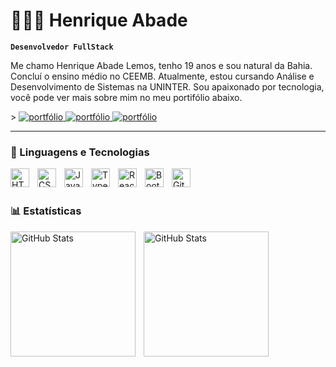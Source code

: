 # 👩🏻‍💻 Henrique Abade

**`Desenvolvedor FullStack`**

Me chamo Henrique Abade Lemos, tenho 19 anos e sou natural da Bahia. Concluí o ensino médio no CEEMB. Atualmente, estou cursando Análise e Desenvolvimento de Sistemas na UNINTER. Sou apaixonado por tecnologia, você pode ver mais sobre mim no meu portifólio abaixo.

<p align="left">
 >
    <a href="https://portfolio-wheat-one-63.vercel.app">
        <img 
            alt="portfólio" 
            title="Acesse meu portfólio" 
            src="https://custom-icon-badges.demolab.com/badge/Portfólio-CE4630?style=for-the-badge&logo=globe&logoColor=white"
        />
    </a>
     <a href="https://github.com/rickdev8?tab=repositories&sort=stargazers">
        <img 
            alt="portfólio" 
            title="Acesse meu portfólio" 
            src="https://custom-icon-badges.demolab.com/github/stars/rickdev8?color=55960c&style=for-the-badge&labelColor=488207&logo=star&label=Estrelas"
        />
    </a>
     <a href="https://github.com/rickdev8p">
        <img 
            alt="portfólio" 
            title="Acesse meu portfólio" 
            src="https://custom-icon-badges.demolab.com/github/followers/rickdev8?color=236ad3&labelColor=1155ba&style=for-the-badge&logo=github&label=Seguidores&logoColor=white"
        />
    </a>
</p>

---

### 🤖 Linguagens e Tecnologias

<img 
    align="left" 
    alt="HTML"
    title="HTML" 
    width="30px" 
    style="padding-right: 10px;" 
    src="https://cdn.jsdelivr.net/gh/devicons/devicon@latest/icons/html5/html5-original.svg" 
/>
<img 
    align="left" 
    alt="CSS" 
    title="CSS"
    width="30px" 
    style="padding-right: 10px;" 
    src="https://cdn.jsdelivr.net/gh/devicons/devicon@latest/icons/css3/css3-original.svg" 
/>
<img 
    align="left" 
    alt="JavaScript" 
    title="JavaScript"
    width="30px" 
    style="padding-right: 10px;" 
    src="https://cdn.jsdelivr.net/gh/devicons/devicon@latest/icons/javascript/javascript-original.svg" 
/>
<img 
    align="left" 
    alt="TypeScript"
    title="TypeScript" 
    width="30px" 
    style="padding-right: 10px;" 
    src="https://cdn.jsdelivr.net/gh/devicons/devicon@latest/icons/nodejs/nodejs-original.svg" 
/>
<img 
    align="left" 
    alt="React"
    title="React" 
    width="30px" 
    style="padding-right: 10px;" 
    src="https://cdn.jsdelivr.net/gh/devicons/devicon@latest/icons/react/react-original.svg" 
/>
<img 
    align="left" 
    alt="Bootstrap"
    title="Bootstrap" 
    width="30px" 
    style="padding-right: 10px;" 
    src="https://cdn.jsdelivr.net/gh/devicons/devicon@latest/icons/bootstrap/bootstrap-original.svg" 
/>
<img
    align="left" 
    alt="Git" 
    title="Git"
    width="30px" 
    style="padding-right: 10px;" 
    src="https://cdn.jsdelivr.net/gh/devicons/devicon@latest/icons/git/git-original.svg" 
/>


<br/>
<br/>

### 📊 Estatísticas

<p>
  <img 
    align="left" 
    alt="GitHub Stats" 
    height="200" 
    style="padding-right: 10px;" 
    src="https://github-readme-stats.vercel.app/api?username=rickdev8&show_icons=true&theme=tokyonight&include_all_commits=true&locale=pt-br" 
  />

<img 
      align="left" 
      alt="GitHub Stats" 
      height="200" 
      src="https://github-readme-stats.vercel.app/api/top-langs/?username=rickdev8&theme=tokyonight&layout=compact&custom_title=Tecnologias&langs_count=9" 
  />

</p>

